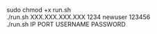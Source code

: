 sudo chmod +x run.sh<br>
./run.sh XXX.XXX.XXX.XXX 1234 newuser 123456<br>
./run.sh IP PORT USERNAME PASSWORD